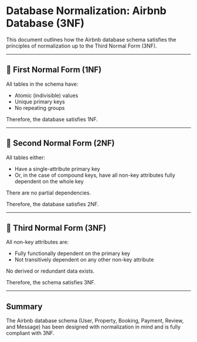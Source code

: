 # Database Normalization: Airbnb Database (3NF)

This document outlines how the Airbnb database schema satisfies the principles of normalization up to the Third Normal Form (3NF).

---

## 🔹 First Normal Form (1NF)

All tables in the schema have:
- Atomic (indivisible) values
- Unique primary keys
- No repeating groups

Therefore, the database satisfies 1NF.

---

## 🔹 Second Normal Form (2NF)

All tables either:
- Have a single-attribute primary key
- Or, in the case of compound keys, have all non-key attributes fully dependent on the whole key

There are no partial dependencies.

Therefore, the database satisfies 2NF.

---

## 🔹 Third Normal Form (3NF)

All non-key attributes are:
- Fully functionally dependent on the primary key
- Not transitively dependent on any other non-key attribute

No derived or redundant data exists.

Therefore, the schema satisfies 3NF.

---

## Summary

The Airbnb database schema (User, Property, Booking, Payment, Review, and Message) has been designed with normalization in mind and is fully compliant with 3NF.
